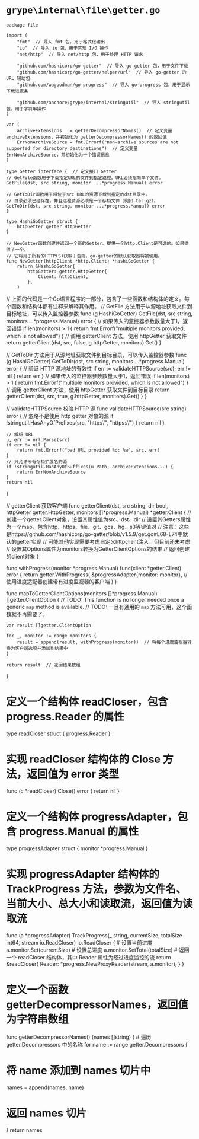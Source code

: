 # `grype\internal\file\getter.go`

```
package file

import (
	"fmt"  // 导入 fmt 包，用于格式化输出
	"io"  // 导入 io 包，用于实现 I/O 操作
	"net/http"  // 导入 net/http 包，用于处理 HTTP 请求

	"github.com/hashicorp/go-getter"  // 导入 go-getter 包，用于文件下载
	"github.com/hashicorp/go-getter/helper/url"  // 导入 go-getter 的 URL 辅助包
	"github.com/wagoodman/go-progress"  // 导入 go-progress 包，用于显示下载进度条

	"github.com/anchore/grype/internal/stringutil"  // 导入 stringutil 包，用于字符串操作
)

var (
	archiveExtensions   = getterDecompressorNames()  // 定义变量 archiveExtensions，并初始化为 getterDecompressorNames() 的返回值
	ErrNonArchiveSource = fmt.Errorf("non-archive sources are not supported for directory destinations")  // 定义变量 ErrNonArchiveSource，并初始化为一个错误信息
)

type Getter interface {  // 定义接口 Getter
// GetFile函数用于下载指定URL的文件到指定路径。URL必须指向单个文件。
GetFile(dst, src string, monitor ...*progress.Manual) error

// GetToDir函数用于将位于src URL的资源下载到指定的dst目录中。
// 目录必须已经存在，并且远程资源必须是一个存档文件（例如.tar.gz）。
GetToDir(dst, src string, monitor ...*progress.Manual) error
}

type HashiGoGetter struct {
	httpGetter getter.HttpGetter
}

// NewGetter函数创建并返回一个新的Getter。提供一个http.Client是可选的。如果提供了一个，
// 它将用于所有的HTTP(S)获取；否则，go-getter的默认获取器将被使用。
func NewGetter(httpClient *http.Client) *HashiGoGetter {
	return &HashiGoGetter{
		httpGetter: getter.HttpGetter{
			Client: httpClient,
		},
	}
```
// 上面的代码是一个Go语言程序的一部分，包含了一些函数和结构体的定义。每个函数和结构体都有注释来解释其作用。
// GetFile 方法用于从源地址获取文件到目标地址，可以传入监控器参数
func (g HashiGoGetter) GetFile(dst, src string, monitors ...*progress.Manual) error {
	// 如果传入的监控器参数数量大于1，返回错误
	if len(monitors) > 1 {
		return fmt.Errorf("multiple monitors provided, which is not allowed")
	}
	// 调用 getterClient 方法，使用 httpGetter 获取文件
	return getterClient(dst, src, false, g.httpGetter, monitors).Get()
}

// GetToDir 方法用于从源地址获取文件到目标目录，可以传入监控器参数
func (g HashiGoGetter) GetToDir(dst, src string, monitors ...*progress.Manual) error {
	// 验证 HTTP 源地址的有效性
	if err := validateHTTPSource(src); err != nil {
		return err
	}
	// 如果传入的监控器参数数量大于1，返回错误
	if len(monitors) > 1 {
		return fmt.Errorf("multiple monitors provided, which is not allowed")
	}
	// 调用 getterClient 方法，使用 httpGetter 获取文件到目标目录
	return getterClient(dst, src, true, g.httpGetter, monitors).Get()
}
}

// validateHTTPSource 校验 HTTP 源
func validateHTTPSource(src string) error {
	// 忽略不是使用 http getter 对象的源
	if !stringutil.HasAnyOfPrefixes(src, "http://", "https://") {
		return nil
	}

	// 解析 URL
	u, err := url.Parse(src)
	if err != nil {
		return fmt.Errorf("bad URL provided %q: %w", src, err)
	}
	// 只允许带有存档扩展名的源
	if !stringutil.HasAnyOfSuffixes(u.Path, archiveExtensions...) {
		return ErrNonArchiveSource
	}
	return nil
}

// getterClient 获取客户端
func getterClient(dst, src string, dir bool, httpGetter getter.HttpGetter, monitors []*progress.Manual) *getter.Client {
// 创建一个getter.Client对象，设置其属性值为src、dst、dir
// 设置其Getters属性为一个map，包含http、https、file、git、gcs、hg、s3等键值对
// 注意：这些是https://github.com/hashicorp/go-getter/blob/v1.5.9/get.go#L68-L74中默认的getter实现
// 可能其他实现需要考虑自定义httpclient注入，但目前还未考虑
// 设置其Options属性为monitors转换为GetterClientOptions的结果
// 返回创建的client对象
}

func withProgress(monitor *progress.Manual) func(client *getter.Client) error {
	return getter.WithProgress(
		&progressAdapter{monitor: monitor},  // 使用进度适配器创建带有进度监视器的客户端
	)
}

func mapToGetterClientOptions(monitors []*progress.Manual) []getter.ClientOption {
	// TODO: This function is no longer needed once a generic `map` method is available.
	// TODO: 一旦有通用的 `map` 方法可用，这个函数就不再需要了。

	var result []getter.ClientOption

	for _, monitor := range monitors {
		result = append(result, withProgress(monitor))  // 将每个进度监视器转换为客户端选项并添加到结果中
	}

	return result  // 返回结果数组
}
# 定义一个结构体 readCloser，包含 progress.Reader 的属性
type readCloser struct {
    progress.Reader
}

# 实现 readCloser 结构体的 Close 方法，返回值为 error 类型
func (c *readCloser) Close() error { return nil }

# 定义一个结构体 progressAdapter，包含 progress.Manual 的属性
type progressAdapter struct {
    monitor *progress.Manual
}

# 实现 progressAdapter 结构体的 TrackProgress 方法，参数为文件名、当前大小、总大小和读取流，返回值为读取流
func (a *progressAdapter) TrackProgress(_ string, currentSize, totalSize int64, stream io.ReadCloser) io.ReadCloser {
    # 设置当前进度
    a.monitor.Set(currentSize)
    # 设置总进度
    a.monitor.SetTotal(totalSize)
    # 返回一个 readCloser 结构体，其中 Reader 属性为经过进度监控的流
    return &readCloser{
        Reader: *progress.NewProxyReader(stream, a.monitor),
    }
}

# 定义一个函数 getterDecompressorNames，返回值为字符串数组
func getterDecompressorNames() (names []string) {
    # 遍历 getter.Decompressors 中的名称
    for name := range getter.Decompressors {
# 将 name 添加到 names 切片中
names = append(names, name)
# 返回 names 切片
}
return names
```